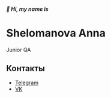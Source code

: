 ##### 👋 Hi, my name is

# Shelomanova Anna

Junior QA 

## Контакты

- [Telegram](https://t.me/an_shelomanova)
- [VK](https://vk.com/an.shelomanova)
